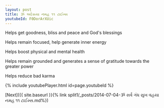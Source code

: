 ```yaml
---
layout: post
title: ૐ અદેસયા નમહ ૧૧ ટાઈમ્સ
youtubeId: F0DorArXUic
---
```

 
 
Helps get goodness, bliss and peace and God's blessings
 
Helps remain focused, help generate inner energy 
 
Helps boost physical and mental health 
 
Helps remain grounded and generates a sense of gratitude towards the greater power 
 
Helps reduce bad karma
 
 
 
 


{% include youtubePlayer.html id=page.youtubeId %}
 
[Next]({{ site.baseurl }}{% link  split1/_posts/2014-07-04-ૐ સર્વ ગંધ સુખ વહયા નમહ ૧૧ ટાઈમ્સ.md%})
 
